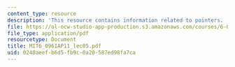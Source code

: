 ```yaml
---
content_type: resource
description: 'This resource contains information related to pointers. '
file: https://ol-ocw-studio-app-production.s3.amazonaws.com/courses/6-096-introduction-to-c-january-iap-2011/0240aeefb6d5fb9c0a20587ed98fa7ca_MIT6_096IAP11_lec05.pdf
file_type: application/pdf
resourcetype: Document
title: MIT6_096IAP11_lec05.pdf
uid: 0240aeef-b6d5-fb9c-0a20-587ed98fa7ca
---
```

